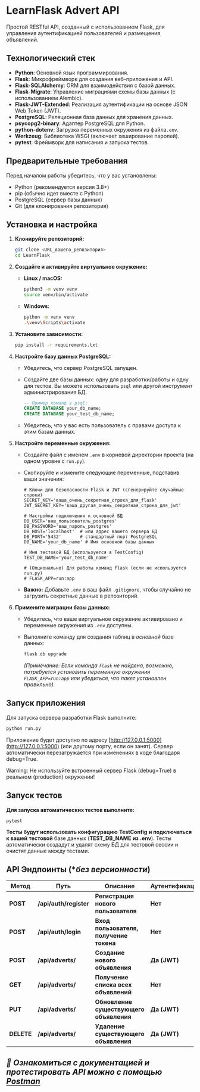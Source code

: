 # LearnFlask Advert API

Простой RESTful API, созданный с использованием Flask, для управления аутентификацией пользователей и размещения объявлений.

## Технологический стек

- **Python**: Основной язык программирования.
- **Flask**: Микрофреймворк для создания веб-приложения и API.
- **Flask-SQLAlchemy**: ORM для взаимодействия с базой данных.
- **Flask-Migrate**: Управление миграциями схемы базы данных (с использованием Alembic).
- **Flask-JWT-Extended**: Реализация аутентификации на основе JSON Web Token (JWT).
- **PostgreSQL**: Реляционная база данных для хранения данных.
- **psycopg2-binary**: Адаптер PostgreSQL для Python.
- **python-dotenv**: Загрузка переменных окружения из файла`.env`.
- **Werkzeug**: Библиотека WSGI (включает хеширование паролей).
- **pytest**: Фреймворк для написания и запуска тестов.

## Предварительные требования

Перед началом работы убедитесь, что у вас установлены:

- Python (рекомендуется версия 3.8+)
- pip (обычно идет вместе с Python)
- PostgreSQL (сервер базы данных)
- Git (для клонирования репозитория)

## Установка и настройка

1. **Клонируйте репозиторий:**

   ```bash
   git clone <URL_вашего_репозитория>
   cd LearnFlask
   ```
2. **Создайте и активируйте виртуальное окружение:**

   - **Linux / macOS:**

     ```bash
     python3 -m venv venv
     source venv/bin/activate
     ```
   - **Windows:**

     ```bash
     python -m venv venv
     .\venv\Scripts\activate
     ```
3. **Установите зависимости:**

   ```bash
   pip install -r requirements.txt
   ```
4. **Настройте базу данных PostgreSQL:**

   - Убедитесь, что сервер PostgreSQL запущен.
   - Создайте две базы данных: одну для разработки/работы и одну для тестов. Вы можете использовать `psql` или другой инструмент администрирования БД.

     ```sql
     -- Пример команд в psql:
     CREATE DATABASE your_db_name;
     CREATE DATABASE your_test_db_name;
     ```
   - Убедитесь, что у вас есть пользователь с правами доступа к этим базам данных.
5. **Настройте переменные окружения:**

   - Создайте файл с именем `.env` в корневой директории проекта (на одном уровне с `run.py`).
   - Скопируйте и измените следующие переменные, подставив ваши значения:

     ```dotenv
     # Ключи для безопасности Flask и JWT (сгенерируйте случайные строки)
     SECRET_KEY='ваша_очень_секретная_строка_для_flask'
     JWT_SECRET_KEY='ваша_другая_очень_секретная_строка_для_jwt'

     # Настройки подключения к основной БД
     DB_USER='ваш_пользователь_postgres'
     DB_PASSWORD='ваш_пароль_postgres'
     DB_HOST='localhost'  # или адрес вашего сервера БД
     DB_PORT='5432'       # стандартный порт PostgreSQL
     DB_NAME='your_db_name' # Имя основной базы данных

     # Имя тестовой БД (используется в TestConfig)
     TEST_DB_NAME='your_test_db_name'

     # (Опционально) Для работы команд flask (если не используется run.py)
     # FLASK_APP=run:app
     ```
   - **Важно:** Добавьте `.env` в ваш файл `.gitignore`, чтобы случайно не загрузить секретные данные в репозиторий.
6. **Примените миграции базы данных:**

   - Убедитесь, что ваше виртуальное окружение активировано и переменные окружения из `.env` доступны.
   - Выполните команду для создания таблиц в _основной_ базе данных:

     ```bash
     flask db upgrade
     ```

     _(Примечание: Если команда `flask` не найдена, возможно, потребуется установить переменную окружения `FLASK_APP=run:app` или убедиться, что пакет установлен правильно)._

## Запуск приложения

Для запуска сервера разработки Flask выполните:

```bash
python run.py
```

Приложение будет доступно по адресу [http://127.0.0.1:5000](http://127.0.0.1:5000) (или другому порту, если он занят). Сервер автоматически перезагружается при изменениях в коде благодаря debug=True.

Warning: Не используйте встроенный сервер Flask (debug=True) в реальном (production) окружении!

## **Запуск тестов**

**Для запуска автоматических тестов выполните:**

```
pytest
```

**Тесты будут использовать конфигурацию** **TestConfig** **и подключаться к вашей** **тестовой** базе данных (**TEST_DB_NAME** **из** **.env**). Тесты автоматически создадут и удалят схему БД для тестовой сессии и очистят данные между тестами.

## **API Эндпоинты** (\**без версионности*)

| **Метод** | **Путь**           | **Описание**                                                     | **Аутентификация** |
| -------------------- | ---------------------------- | ------------------------------------------------------------------------------ | -------------------------------------- |
| **POST**       | **/api/auth/register** | **Регистрация нового пользователя**         | **Нет**                       |
| **POST**       | **/api/auth/login**    | **Вход пользователя, получение токена**   | **Нет**                       |
| **POST**       | **/api/adverts/**      | **Создание нового объявления**                   | **Да (JWT)**                   |
| **GET**        | **/api/adverts/**      | **Получение списка всех объявлений**        | **Нет**                       |
| **PUT**        | **/api/adverts/**      | **Обновление существующего объявления** | **Да (JWT)**                   |
| **DELETE**     | **/api/adverts/**      | **Удаление существующего объявления**     | **Да (JWT)**                   |

## *👀️  Ознакомиться с документацией и протестировать API можно с помощью* [*Postman*](https://bold-astronaut-977939-2110.postman.co/workspace/%D1%82%D0%B5%D1%81%D1%82%D0%BE%D0%B2%D0%B0%D1%8F-%D0%BA%D0%BE%D0%BC%D0%B0%D0%BD%D0%B4%D0%B0-Workspace~1c03f5ee-9ced-48e9-8fd8-011c1a93ffca/collection/42519970-c5c31904-1086-4148-861e-328e34b4f786?action=share&creator=42519970)
